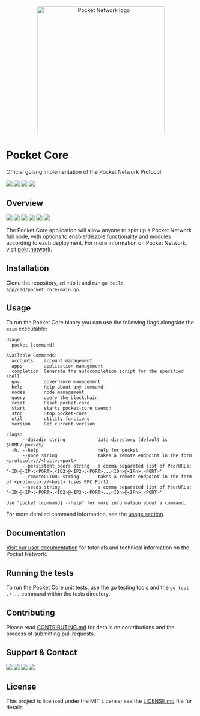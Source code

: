 <div align="center">
  <a href="https://www.pokt.network">
    <img src="pocket-core.png" alt="Pocket Network logo" width="340"/>
  </a>
</div>

# Pocket Core

Official golang implementation of the Pocket Network Protocol.
<div>
  <a href="https://godoc.org/github.com/pokt-network/pocket-core"><img src="https://img.shields.io/badge/godoc-reference-blue.svg"/></a>
  <a href="https://goreportcard.com/report/github.com/pokt-network/pocket-core"><img src="https://goreportcard.com/badge/github.com/pokt-network/pocket-core"/></a>
  <a href="https://golang.org"><img  src="https://img.shields.io/badge/golang-v1.19-red.svg"/></a>
  <a href="https://github.com/tools/godep" ><img src="https://img.shields.io/badge/godep-dependency-71a3d9.svg"/></a>
</div>

## Overview

<div>
    <a  href="https://github.com/pokt-network/pocket-core/releases"><img src="https://img.shields.io/github/release-pre/pokt-network/pocket-core.svg"/></a>
    <a href="https://circleci.com/gh/pokt-network/pocket-core"><img src="https://circleci.com/gh/pokt-network/pocket-core.svg?style=svg"/></a>
    <a  href="https://github.com/pokt-network/pocket-core/pulse"><img src="https://img.shields.io/github/contributors/pokt-network/pocket-core.svg"/></a>
    <a href="https://opensource.org/licenses/MIT"><img src="https://img.shields.io/badge/License-MIT-blue.svg"/></a>
    <!--<a href="https://github.com/pokt-network/pocket-core/pulse"><img src="https://img.shields.io/github/last-commit/pokt-network/pocket-core.svg"/></a>-->
    <a href="https://github.com/pokt-network/pocket-core/pulls"><img src="https://img.shields.io/github/issues-pr/pokt-network/pocket-core.svg"/></a>
    <a href="https://github.com/pokt-network/pocket-core/releases"><img src="https://img.shields.io/badge/platform-linux%20%7C%20macos-pink.svg"/></a>
    <!--<a href="https://github.com/pokt-network/pocket-core/issues"><img src="https://img.shields.io/github/issues-closed/pokt-network/pocket-core.svg"/></a>-->
</div>

The Pocket Core application will allow anyone to spin up a Pocket Network full node, with options to enable/disable functionality and modules according to each deployment. For more information on Pocket Network, visit [pokt.network](https://pokt.network).

## Installation

Clone the repository, `cd` into it and run `go build app/cmd/pocket_core/main.go`.

## Usage

To run the Pocket Core binary you can use the following flags alongside the `main` executable:

````
Usage:
  pocket [command]

Available Commands:
  accounts    account management
  apps        application management
  completion  Generate the autocompletion script for the specified shell
  gov         governance management
  help        Help about any command
  nodes       node management
  query       query the blockchain
  reset       Reset pocket-core
  start       starts pocket-core daemon
  stop        Stop pocket-core
  util        utility functions
  version     Get current version

Flags:
      --datadir string            data directory (default is $HOME/.pocket/
  -h, --help                      help for pocket
      --node string               takes a remote endpoint in the form <protocol>://<host>:<port>
      --persistent_peers string   a comma separated list of PeerURLs: '<ID>@<IP>:<PORT>,<ID2>@<IP2>:<PORT>...<IDn>@<IPn>:<PORT>'
      --remoteCLIURL string       takes a remote endpoint in the form of <protocol>://<host> (uses RPC Port)
      --seeds string              a comma separated list of PeerURLs: '<ID>@<IP>:<PORT>,<ID2>@<IP2>:<PORT>...<IDn>@<IPn>:<PORT>'

Use "pocket [command] --help" for more information about a command.
````

For more detailed command information, see the [usage section](doc/specs/cli/).

## Documentation

[Visit our user documentation](https://docs.pokt.network) for tutorials and technical information on the Pocket Network.

## Running the tests

To run the Pocket Core unit tests, use the go testing tools and the `go test ./...` command within the tests directory.

## Contributing

Please read [CONTRIBUTING.md](CONTRIBUTING.md) for details on contributions and the process of submitting pull requests.

## Support & Contact

<div>
  <a  href="https://twitter.com/poktnetwork" ><img src="https://img.shields.io/twitter/url/http/shields.io.svg?style=social"></a>
  <a href="https://t.me/POKTnetwork"><img src="https://img.shields.io/badge/Telegram-blue.svg"></a>
  <a href="https://www.facebook.com/POKTnetwork" ><img src="https://img.shields.io/badge/Facebook-red.svg"></a>
  <a href="https://research.pokt.network"><img src="https://img.shields.io/discourse/https/research.pokt.network/posts.svg"></a>
</div>

## License

This project is licensed under the MIT License; see the [LICENSE.md](LICENSE.md) file for details
